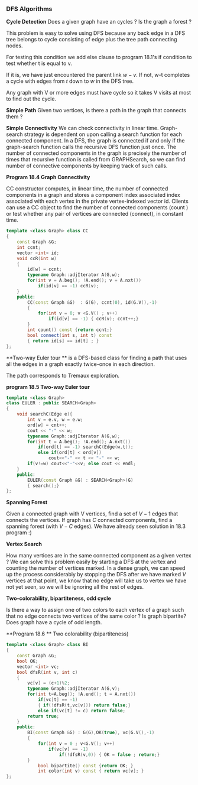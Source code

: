 ### DFS Algorithms

**Cycle Detection** Does a given graph have an cycles ? Is the graph a forest ?

This problem is easy to solve using DFS because any back edge in a DFS tree belongs to cycle consisting of edge plus the tree path connecting nodes.

For testing this condition we add else clause to program 18.1's if condition to test whether t is equal to v.

If it is, we have just encountered the parent link $w-v$. If not, w-t completes a cycle with edges from $t$ down to $w$ in the DFS tree.

Any graph with V or more edges must have cycle so it takes V visits at most to find out the cycle.

**Simple Path** Given two vertices, is there a path in the graph that connects them ?

**Simple Connectivity** We can check connectivity in linear time. Graph-search strategy is dependent on upon calling a search function for each connected component. In a DFS, the graph is connected if and only if the graph-search function calls the recursive DFS function just once. The number of connected components in the graph is precisely the number of times that recursive function is called from GRAPHSearch, so we can find number of connective components by keeping track of such calls.

**Program 18.4 Graph Connectivity**

CC constructor computes, in linear time, the number of connected components in a graph and stores a component index associated index associated with each vertex in the private vertex-indexed vector id. Clients can use a CC object to find the number of connected components (count ) or test whether any pair of vertices are connected (connect), in constant time.

````c++
template <class Graph> class CC
{
    const Graph &G;
    int ccnt;
    vector <int> id;
    void ccR(int w)
    {
        id[w] = ccnt;
        typename Graph::adjIterator A(G,w);
        for(int v = A.beg(); !A.end(); v = A.nxt())
            if(id[v] == -1) ccR(v);
    }
    public:
    	CC(const Graph &G)  : G(G), ccnt(0), id(G.V(),-1)
        {
            for(int v = 0; v <G.V() ; v++)
                if(id[v] == -1) { ccR(v); ccnt++;}
        }
    	int count() const {return ccnt;}
    	bool connect(int s, int t) const
        { return id[s] == id[t] ; }
};
````

**Two-way Euler tour ** is a DFS-based class for finding a path that uses all the edges in a graph exactly twice-once in each direction.

The path corresponds to Tremaux exploration.

**program 18.5 Two-way Euler tour**

````c++
template <class Graph>
class EULER : public SEARCH<Graph>
{
    void searchC(Edge e){
        int v = e.v, w = e.w;
        ord[w] = cnt++;
        cout << "-" << w;
        typename Graph::adjIterator A(G,w);
        for(int t = A.beg(); !A.end(); A.nxt())
            if(ord[t] == -1) searchC(Edge(w,t));
        	else if(ord[t] < ord[v])
                cout<<"-" << t << "-" << w;
        if(v!=w) cout<<"-"<<v; else cout << endl;
    }
    public:
    	EULER(const Graph &G) : SEARCH<Graph>(G)
        { search();}
};
````

**Spanning Forest**

Given a connected graph with V vertices, find a set of $V-1$ edges that connects the vertices. If graph has $C$ connected components, find a spanning forest (with $V-C$ edges). We have already seen solution in 18.3 program :)

**Vertex Search**

How many vertices are in the same connected component as a given vertex ? We can solve this problem easily by starting a DFS at the vertex and counting the number of vertices marked. In a dense graph, we can speed up the process considerably by stopping the DFS after we have marked $V$ vertices at that point, we know that no edge will take us to vertex we have not yet seen, so we will be ignoring all the rest of edges. 

**Two-colorability, bipartiteness, odd cycle**

Is there a way to assign one of two colors to each vertex of a graph such that no edge connects two vertices of the same color ? Is graph bipartite? Does graph have a cycle of odd length.

**Program 18.6 ** Two colorability (bipartiteness)

````c++
template <class Graph> class BI
{
    const Graph &G;
    bool OK;
    vector <int> vc;
    bool dfsR(int v, int c)
    {
        vc[v] = (c+1)%2;
        typename Graph::adjIterator A(G,v);
        for(int t=A.beg(); !A.end(); t = A.nxt())
            if(vc[t] == -1)
            { if(!dfsR(t,vc[v])) return false;}
        	else if(vc[t] != c) return false;
        return true;
    }
    public:
    	BI(const Graph &G) : G(G),OK(true), vc(G.V(),-1)
        {
            for(int v = 0 ; v<G.V(); v++)
                if(vc[v] == -1)
                    if(!dfsR(v,0)) { OK = false ; return;}
        }            
    		bool bipartite() const {return OK; }
    		int color(int v) const { return vc[v]; }
};
````

